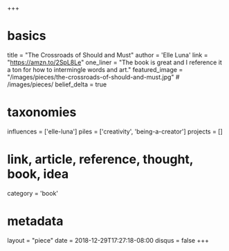 +++
# basics
title     		 = "The Crossroads of Should and Must"
author    		 = 'Elle Luna'
link      		 = "https://amzn.to/2SpL8Le"
one_liner 		 = "The book is great and I reference it a ton for how to intermingle words and art."
featured_image = "/images/pieces/the-crossroads-of-should-and-must.jpg" # /images/pieces/
belief_delta	 = true

# taxonomies
influences		 = ['elle-luna']
piles     		 = ['creativity', 'being-a-creator']
projects			 = []

# link, article, reference, thought, book, idea
category  		 = 'book' 

# metadata
layout	    	 = "piece"
date      		 = 2018-12-29T17:27:18-08:00
disqus    		 = false
+++

